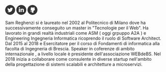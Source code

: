 
<img src="https://raw.githubusercontent.com/sammyrulez/about_page/master/iconfinder_twitter_online_social_media_734367.png" alt="drawing" style="width:32px;height:32px"/> 
<img src="https://raw.githubusercontent.com/sammyrulez/about_page/master/iconfinder_linked_in_online_social_media_734393.png" alt="drawing" style="width:32px;height:32px"/>
<img src="https://raw.githubusercontent.com/sammyrulez/about_page/master/iconfinder_social_media_logo_github_1221585.png" alt="drawing" style="width:32px;height:32px"/>

Sam Reghenzi si è laureato nel 2002 al Politecnico di Milano dove ha successivamente conseguito un master in "Tecnologie per il Web". Ha lavorato in grandi realtà industriali come ASM ( oggi grpuppo A2A ) e Engineering Ingegneria Informatica ricoprendo il ruolo di Software Architect. Dal 2015 al 2018 e Esercitatore per il corso di Fondamenti di informatica alla facolta di Ingegneria di Brescia. Speaker in coferenze di ambito internazionale , a livello locale è presidente dell'associazione WEBdeBS. Nel 2018 inizia a collaborare come consulente in diverse startup nell'ambito della progettazione di sistemi scalabili e architetture a microservizi.




